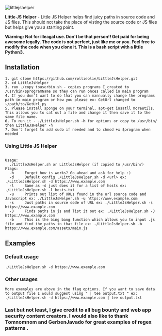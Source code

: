 
![littlejshelper](https://user-images.githubusercontent.com/56703680/171271017-d8e6698a-b54a-4939-a03f-792e2edfba8f.png)




**Little JS Helper** - Little JS Helper helps find juicy paths in source code and JS files. This should not take the place of visting the source code or JS files but helps give you a starting point.



<p align="left">
  <B>Warning: Not for illeagal use. Don't be that person!! Get paid for being awesome legally.
The code is not perfect, just like me or you. Feel free to modify the code when you clone it.
This is a bash script with a little Python3.
    </B>
</p>


## Installation

```
1. git clone https://github.com/rollieolie/LittleJsHelper.git
2. cd LittleJsHelper
3. run ./copy_touserbin.sh - copies programs I created to /usr/bin/$programName so they can run onces called in main program
4. If you don't want to do that you can mannually change the programs path in main program or how you please ex: GetUrl changed to ~/path/to/GetUrl.py
5. Please install sponge on your terminal. apt-get insatll moreutils. This allows you to cat out a file and change it then save it to the same file name.
6. To run it - ./LittleJsHelper.sh -h for options or copy to /usr/bin/ then LittleJsHelper -h
7. Don't forget to add sudo if needed and to chmod +x $program when needed
```

### Using Little JS Helper
  
  ```shell
  
  Usage:
    ./LittleJsHelper.sh or LittleJsHelper (if copied to /usr/bin/)
  Flags:
    -h     Forget how is works? Go ahead and ask for help :) 
    -d     Default config ./LittleJsHelper.sh -d <url> ex: ./LittleJsHelper.sh -d https://www.example.com 
    -l     Same as -d just does it for a list of hosts ex: ./LittleJsHelper.sh -l hosts.txt 
    -u     Prints out list of URLs found in the url source code and Javascript ex: ./LittleJsHelper.sh -u https://www.example.com 
    -s     Just paths in source code of URL ex: ./LittleJsHelper.sh -s https://www.example.com 
    -J     Finds paths in js and list it out ex: ./LittleJsHelper.sh -J https://www.example.com 
    -b     This is the bing bang function which allows you to input .js file and find the paths in that file ex: ./LittleJsHelper.sh -b https://www.example.com/assets/main.js 
  
  ```
  ## Examples
  
  ### Default usage
  ```
  ./LittleJsHelper.sh -d https://www.example.com
  ```
  
  ### Other usages
  
  ```
  More examples are above in the flag options. If you want to save data to output file I would suggest using " | tee output.txt " ex: ./LittleJsHelper.sh -d https://www.example.com | tee output.txt
  
  ```
  
### Last but not least, I give credit to all bug bounty and web app security content creators. I would also like to thank Tomnomnom and GerbenJavado for great examples of regex patterns .  
